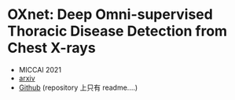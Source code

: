 # OXnet: Deep Omni-supervised Thoracic Disease Detection from Chest X-rays

- MICCAI 2021
- [arxiv](https://arxiv.org/abs/2104.03218)
- [Github](https://github.com/LLYXC/OXnet) (repository 上只有 readme....)
